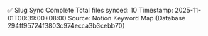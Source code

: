 ✅ Slug Sync Complete
Total files synced: 10
Timestamp: 2025-11-01T00:39:00+08:00
Source: Notion Keyword Map (Database 294ff95724f3803c974ecca3b3cebb70)
